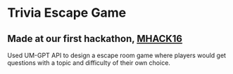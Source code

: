# Trivia Escape Game

## Made at our first hackathon, [MHACK16](https://www.mhacks.org/)

Used UM-GPT API to design a escape room game where players would get questions with a topic and difficulty of their own choice.




